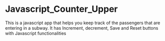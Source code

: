 # Javascript_Counter_Upper
This is a javascript app that helps you keep track of the passengers that  are entering in a subway. It has Increment, decrement, Save and Reset buttons with Javascript functionalities
